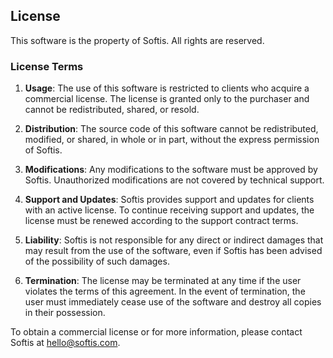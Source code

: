 ## License

This software is the property of Softis. All rights are reserved.

### License Terms

1. **Usage**: The use of this software is restricted to clients who acquire a commercial license. The license is granted only to the purchaser and cannot be redistributed, shared, or resold.

2. **Distribution**: The source code of this software cannot be redistributed, modified, or shared, in whole or in part, without the express permission of Softis.

3. **Modifications**: Any modifications to the software must be approved by Softis. Unauthorized modifications are not covered by technical support.

4. **Support and Updates**: Softis provides support and updates for clients with an active license. To continue receiving support and updates, the license must be renewed according to the support contract terms.

5. **Liability**: Softis is not responsible for any direct or indirect damages that may result from the use of the software, even if Softis has been advised of the possibility of such damages.

6. **Termination**: The license may be terminated at any time if the user violates the terms of this agreement. In the event of termination, the user must immediately cease use of the software and destroy all copies in their possession.

To obtain a commercial license or for more information, please contact Softis at [hello@softis.com](mailto:hello@softis.com).
